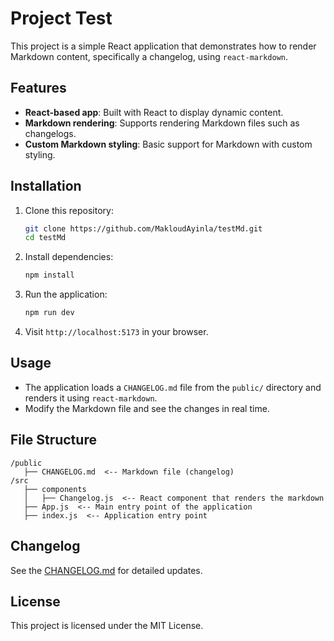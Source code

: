 # Project Test

This project is a simple React application that demonstrates how to render Markdown content, specifically a changelog, using `react-markdown`.

## Features

- **React-based app**: Built with React to display dynamic content.
- **Markdown rendering**: Supports rendering Markdown files such as changelogs.
- **Custom Markdown styling**: Basic support for Markdown with custom styling.

## Installation

1. Clone this repository:

   ```bash
   git clone https://github.com/MakloudAyinla/testMd.git
   cd testMd
   ```

2. Install dependencies:

   ```bash
   npm install
   ```

3. Run the application:

   ```bash
   npm run dev
   ```

4. Visit `http://localhost:5173` in your browser.

## Usage

- The application loads a `CHANGELOG.md` file from the `public/` directory and renders it using `react-markdown`.
- Modify the Markdown file and see the changes in real time.

## File Structure

```
/public
   ├── CHANGELOG.md  <-- Markdown file (changelog)
/src
   ├── components
   │   ├── Changelog.js  <-- React component that renders the markdown
   ├── App.js  <-- Main entry point of the application
   ├── index.js  <-- Application entry point
```

## Changelog

See the [CHANGELOG.md](./public/CHANGELOG.md) for detailed updates.

## License

This project is licensed under the MIT License.
